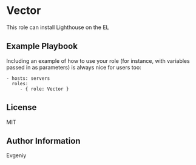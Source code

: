 Vector
=========

This role can install Lighthouse on the EL

Example Playbook
----------------

Including an example of how to use your role (for instance, with variables passed in as parameters) is always nice for users too:

    - hosts: servers
      roles:
         - { role: Vector }

License
-------

MIT

Author Information
------------------

Evgeniy